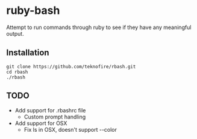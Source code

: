 ruby-bash
=========

Attempt to run commands through ruby to see if they have any meaningful output.

Installation
------------

    git clone https://github.com/teknofire/rbash.git
    cd rbash
    ./rbash

TODO
----

* Add support for .rbashrc file
  * Custom prompt handling
* Add support for OSX 
  * Fix ls in OSX, doesn't support --color
